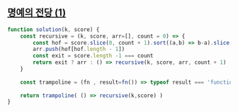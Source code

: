 ## <a href='https://school.programmers.co.kr/learn/courses/30/lessons/138477'>명예의 전당 (1)
</a>

```javascript
function solution(k, score) {
    const recursive = (k, score, arr=[], count = 0) => {
        const hof = score.slice(0, count + 1).sort((a,b) => b-a).slice(0, k)
        arr.push(hof[hof.length - 1]) 
        const exit = score.length -1 === count
        return exit ? arr : () => recursive(k, score, arr, count + 1)
    }
    
    const trampoline = (fn , result=fn()) => typeof result === 'function' ? trampoline(result) : result 
    
    return trampoline( () => recursive(k,score) )
}
```
